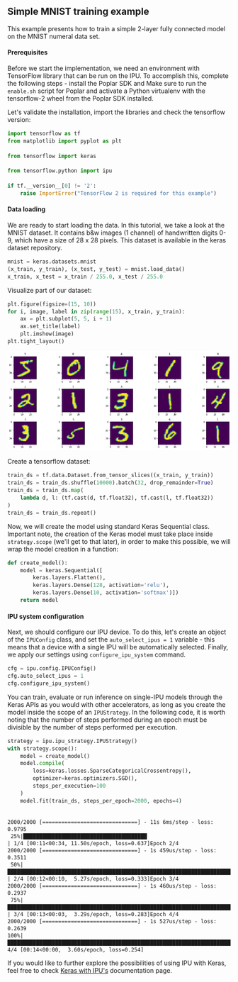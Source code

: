 ## Simple MNIST training example

This example presents how to train a simple 2-layer fully connected model on 
the MNIST numeral data set.

#### Prerequisites

Before we start the implementation, we need an environment with TensorFlow 
library that can be run on the IPU. To accomplish this, complete the following 
steps - install the Poplar SDK and Make sure to run the `enable.sh` script 
for Poplar and activate a Python virtualenv with the tensorflow-2 wheel from 
the Poplar SDK installed.

Let's validate the installation, import the libraries and check the tensorflow 
version:


```python
import tensorflow as tf
from matplotlib import pyplot as plt

from tensorflow import keras

from tensorflow.python import ipu

if tf.__version__[0] != '2':
    raise ImportError("TensorFlow 2 is required for this example")
```

#### Data loading

We are ready to start loading the data. In this tutorial, we take a look at 
the MNIST dataset. It contains b&w images (1 channel) of handwritten digits 0-9,
which have a size of 28 x 28 pixels. This dataset is available in the keras 
dataset repository.


```python
mnist = keras.datasets.mnist
(x_train, y_train), (x_test, y_test) = mnist.load_data()
x_train, x_test = x_train / 255.0, x_test / 255.0
```

Visualize part of our dataset:


```python
plt.figure(figsize=(15, 10))
for i, image, label in zip(range(15), x_train, y_train):
    ax = plt.subplot(5, 5, i + 1)
    ax.set_title(label)
    plt.imshow(image)
plt.tight_layout()
```


    
![png](mnist_outputs/output_6_0.png)
    


Create a tensorflow dataset:


```python
train_ds = tf.data.Dataset.from_tensor_slices((x_train, y_train))
train_ds = train_ds.shuffle(10000).batch(32, drop_remainder=True)
train_ds = train_ds.map(
    lambda d, l: (tf.cast(d, tf.float32), tf.cast(l, tf.float32))
)
train_ds = train_ds.repeat()
```

Now, we will create the model using standard Keras Sequential class. Important 
note, the creation of the Keras model must take place inside `strategy.scope` 
(we'll get to that later), in order to make this possible, we will wrap the 
model creation in a function:


```python
def create_model():
    model = keras.Sequential([
        keras.layers.Flatten(),
        keras.layers.Dense(128, activation='relu'),
        keras.layers.Dense(10, activation='softmax')])
    return model
```

#### IPU system configuration

Next, we should configure our IPU device. To do this, let's create an object 
of the `IPUConfig` class, and set the `auto_select_ipus = 1` variable - this 
means that a device with a single IPU will be automatically selected. Finally, 
we apply our settings using `configure_ipu_system` command.


```python
cfg = ipu.config.IPUConfig()
cfg.auto_select_ipus = 1
cfg.configure_ipu_system()
```

You can train, evaluate or run inference on single-IPU models through the Keras 
APIs as you would with other accelerators, as long as you create the model 
inside the scope of an `IPUStrategy`. In the following code, it is worth 
noting that the number of steps performed during an epoch must be divisible by 
the number of steps performed per execution.


```python
strategy = ipu.ipu_strategy.IPUStrategy()
with strategy.scope():
    model = create_model()
    model.compile(
        loss=keras.losses.SparseCategoricalCrossentropy(),
        optimizer=keras.optimizers.SGD(),
        steps_per_execution=100
    )
    model.fit(train_ds, steps_per_epoch=2000, epochs=4)
    
```

```
2000/2000 [==============================] - 11s 6ms/step - loss: 0.9795
 25%|███████████████████████████████████████                                                                                                                     | 1/4 [00:11<00:34, 11.50s/epoch, loss=0.637]Epoch 2/4
2000/2000 [==============================] - 1s 459us/step - loss: 0.3511
 50%|██████████████████████████████████████████████████████████████████████████████                                                                              | 2/4 [00:12<00:10,  5.27s/epoch, loss=0.333]Epoch 3/4
2000/2000 [==============================] - 1s 460us/step - loss: 0.2937
 75%|█████████████████████████████████████████████████████████████████████████████████████████████████████████████████████                                       | 3/4 [00:13<00:03,  3.29s/epoch, loss=0.283]Epoch 4/4
2000/2000 [==============================] - 1s 527us/step - loss: 0.2639
100%|████████████████████████████████████████████████████████████████████████████████████████████████████████████████████████████████████████████████████████████| 4/4 [00:14<00:00,  3.60s/epoch, loss=0.254]
```

If you would like to further explore the possibilities of using IPU with Keras, 
feel free to check [Keras with IPU's](https://docs.graphcore.ai/projects/tensorflow-user-guide/en/latest/keras_tf2.html#keras-with-ipus) 
documentation page.
